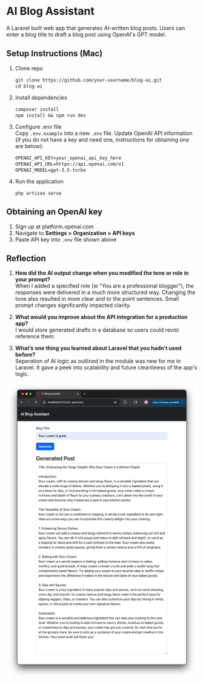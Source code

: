 # AI Blog Assistant

A Laravel built web app that generates AI-written blog posts. Users can enter a blog title to draft a blog post using OpenAI's GPT model.

## Setup Instructions (Mac)

1. Clone repo
    ```
    git clone https://github.com/your-username/blog-ai.git
    cd blog-ai
    ```
2. Install dependencies
    ```
    composer install
    npm install && npm run dev
    ```
3. Configure .env file  
   Copy `.env.example` into a new `.env` file. Update OpenAI API information (if you do not have a key and need one, instructions for obtaining one are below):
    ```
    OPENAI_API_KEY=your_openai_api_key_here
    OPENAI_API_URL=https://api.openai.com/v1
    OPENAI_MODEL=gpt-3.5-turbo
    ```
4. Run the application
    ```
    php artisan serve
    ```

## Obtaining an OpenAI key

1. Sign up at platform.openai.com
2. Navigate to <b>Settings > Organization > API keys</b>
3. Paste API key into `.env` file shown above

## Reflection

1. <b>How did the AI output change when you modified the tone or role in your prompt?</b>  
   When I added a specified role (ie "You are a professional blogger"), the responses were delivered in a much more structured way. Changing the tone also resulted in more clear and to the point sentences. Small prompt changes significantly impacted clarity.

2. <b>What would you improve about the API integration for a production app?</b>  
   I would store generated drafts in a database so users could revist reference them.

3. <b>What’s one thing you learned about Laravel that you hadn’t used before?</b>  
   Seperation of AI logic as outlined in the module was new for me in Laravel. It gave a peek into scalability and future cleanliness of the app's logic.

![img](/public/app_example.png)
